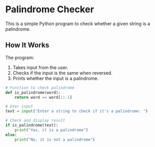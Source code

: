 # Palindrome Checker

This is a simple Python program to check whether a given string is a palindrome.

## How It Works

The program:
1. Takes input from the user.
2. Checks if the input is the same when reversed.
3. Prints whether the input is a palindrome.

```python
# Function to check palindrome
def is_palindrome(word):
    return word == word[::-1]

# User input
text = input("Enter a string to check if it's a palindrome: ")

# Check and display result
if is_palindrome(text):
    print("Yes, it is a palindrome")
else:
    print("No, it is not a palindrome")